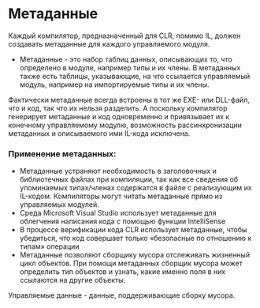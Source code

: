 # Метаданные

Каждый компилятор, предназначенный для CLR, помимо IL, должен создавать метаданные для каждого управляемого модуля.

* Метаданные -  это набор таблиц данных, описывающих то, что определено в модуле, например типы и их члены. В метаданных также есть таблицы, указывающие, на что ссылается управляемый модуль, например на импортируемые типы и их члены. 

Фактически метаданные всегда встроены в тот же EXE- или DLL-файл, что и код, так что их нельзя разделить. А поскольку компилятор генерирует метаданные и код одновременно и привязывает их к конечному управляемому модулю, возможность рассинхронизации метаданных и описываемого ими IL-кода исключена.

### Применение метаданных:

* Метаданные устраняют необходимость в заголовочных и библиотечных файлах при компиляции, так как все сведения об упоминаемых типах/членах содержатся в файле с реализующим их IL-кодом. Компиляторы могут читать метаданные прямо из управляемых модулей. 
* Среда Microsoft Visual Studio использует метаданные для облегчения написания кода с помощью функции IntelliSense
* В процессе верификации кода CLR использует метаданные, чтобы убедиться, что код совершает только «безопасные по отношению к типам» операции
* Метаданные позволяют сборщику мусора отслеживать жизненный цикл объектов. При помощи метаданных сборщик мусора может определить тип объектов и узнать, какие именно поля в них ссылаются на другие объекты. 

Управляемые данные - данные, поддерживающие сборку мусора.

